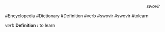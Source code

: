 
<div align="right"><i>swovir</i></div>

#Encyclopedia #Dictionary #Definition #verb #swovir #swovir #tolearn

*verb*
**Definition :** to learn